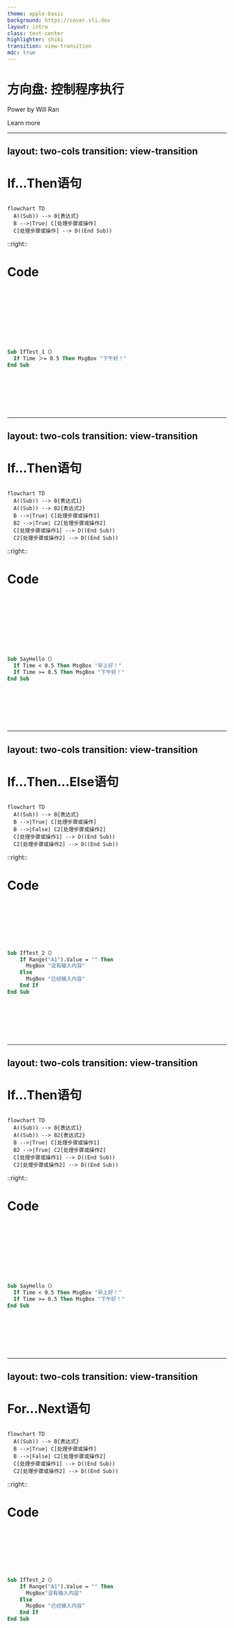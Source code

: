 ```yaml
---
theme: apple-basic
background: https://cover.sli.dev
layout: intro
class: text-center
highlighter: shiki
transition: view-transition
mdc: true
--- 
```



# 方向盘: 控制程序执行

Power by Will Ran

<div class="pt-12">
  <span @click="next" class="px-2 p-1 rounded cursor-pointer hover:bg-white hover:bg-opacity-10">
    Learn more <carbon:arrow-right class="inline"/>
  </span>
</div>


---
layout: two-cols
transition: view-transition
---

# If...Then语句

<div v-click=1>

```mermaid {theme: 'dark', scale: 0.9}

flowchart TD
  A((Sub)) --> B{表达式}
  B -->|True| C[处理步骤或操作]
  C[处理步骤或操作] --> D((End Sub))

```

</div>

::right::

<div v-click=2>






# Code


```vb {none|none|11,13|12|all} twoslash










Sub IfTest_1（）
  If Time ＞= 0.5 Then MsgBox "下午好！"
End Sub









```

</div>

---
layout: two-cols
transition: view-transition
---

# If...Then语句

<div v-click=1>

```mermaid {theme: 'dark', scale: 0.9}

flowchart TD
  A((Sub)) --> B{表达式1}
  A((Sub)) --> B2{表达式2}
  B -->|True| C[处理步骤或操作1]
  B2 -->|True| C2[处理步骤或操作2]
  C[处理步骤或操作1] --> D((End Sub))
  C2[处理步骤或操作2] --> D((End Sub))

```

</div>

::right::

<div v-click=2>






# Code


```vb {none|none|11,13|12|all} twoslash










Sub SayHello（）
  If Time < 0.5 Then MsgBox "早上好！"
  If Time >= 0.5 Then MsgBox "下午好！"
End Sub









```

</div>

---
layout: two-cols
transition: view-transition
---

# If...Then...Else语句

<div v-click=1>

```mermaid {theme: 'dark', scale: 0.9}

flowchart TD
  A((Sub)) --> B{表达式}
  B -->|True| C[处理步骤或操作]
  B -->|False| C2[处理步骤或操作2]
  C[处理步骤或操作1] --> D((End Sub))
  C2[处理步骤或操作2] --> D((End Sub))

```

</div>

::right::

<div v-click=2>






# Code


```vb {none|none|11,13|12|all} twoslash








Sub IfTest_2（）
    If Range("A1").Value = "" Then 
      MsgBox "没有输入内容"
    Else 
      MsgBox "已经输入内容"
    End If
End Sub









```

</div>




---
layout: two-cols
transition: view-transition
---

# If...Then语句

<div v-click=1>

```mermaid {theme: 'dark', scale: 0.9}

flowchart TD
  A((Sub)) --> B{表达式1}
  A((Sub)) --> B2{表达式2}
  B -->|True| C[处理步骤或操作1]
  B2 -->|True| C2[处理步骤或操作2]
  C[处理步骤或操作1] --> D((End Sub))
  C2[处理步骤或操作2] --> D((End Sub))

```

</div>

::right::

<div v-click=2>






# Code


```vb {none|none|11,13|12|all} twoslash










Sub SayHello（）
  If Time < 0.5 Then MsgBox "早上好！"
  If Time >= 0.5 Then MsgBox "下午好！"
End Sub









```

</div>

---
layout: two-cols
transition: view-transition
---

# For...Next语句

<div v-click=1>

```mermaid {theme: 'dark', scale: 0.9}

flowchart TD
  A((Sub)) --> B{表达式}
  B -->|True| C[处理步骤或操作]
  B -->|False| C2[处理步骤或操作2]
  C[处理步骤或操作1] --> D((End Sub))
  C2[处理步骤或操作2] --> D((End Sub))

```

</div>

::right::

<div v-click=2>






# Code


```vb {none|none|11,13|12|all} twoslash








Sub IfTest_2（）
    If Range("A1").Value = "" Then 
      MsgBox"没有输入内容"
    Else 
      MsgBox "已经输入内容"
    End If
End Sub









```

</div>
